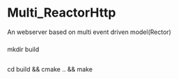 # Multi_ReactorHttp 
An webserver based on multi event driven model(Rector)

###
mkdir build
##
cd build && cmake .. && make
